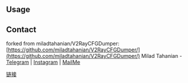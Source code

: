 
<!-- USAGE -->
## Usage
## Contact
forked from miladtahanian/V2RayCFGDumper: [https://github.com/miladtahanian/V2RayCFGDumper/](https://github.com/miladtahanian/V2RayCFGDumper/)
Milad Tahanian - [Telegram](https://t.me/miladtahanian) | [Instagram](https://instagram.com/tahanianmilad) | [MailMe](mailto:miladtahanianofficial@gmail.com)


[链接](https://raw.githubusercontent.com/qjlxg/V2RayCFGDumper/main/config.txt)
<!-- CONTACT -->
